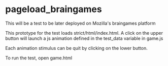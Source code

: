 # pageload_braingames
This will be a test to be later deployed on Mozilla's braingames platform

This prototype for the test loads strict/html/index.html. A click on the upper button will launch a js animation defined in the test_data variable in game.js

Each animation stimulus can be quit by clicking on the lower button.

To run the test, open game.html
